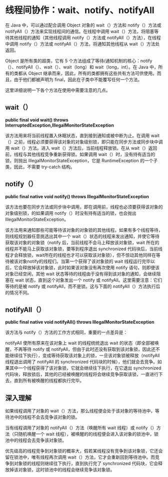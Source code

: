 # 线程间协作：wait、notify、notifyAll

在 Java 中，可以通过配合调用 Object 对象的 wait（）方法和 notify（）方法或 notifyAll（）方法来实现线程间的通信。在线程中调用 wait（）方法，将阻塞等待其他线程的通知（其他线程调用 notify（）方法或 notifyAll（）方法），在线程中调用 notify（）方法或 notifyAll（）方法，将通知其他线程从 wait（）方法处返回。

Object 是所有类的超类，它有 5 个方法组成了等待/通知机制的核心：notify（）、notifyAll（）、wait（）、wait（long）和 wait（long，int）。在 Java 中，所有的类都从 Object 继承而来，因此，所有的类都拥有这些共有方法可供使用。而且，由于他们都被声明为 final，因此在子类中不能覆写任何一个方法。

这里详细说明一下各个方法在使用中需要注意的几点。

## wait（）

**public final void wait()  throws InterruptedException,IllegalMonitorStateException**

该方法用来将当前线程置入休眠状态，直到接到通知或被中断为止。在调用 wait（）之前，线程必须要获得该对象的对象级别锁，即只能在同步方法或同步块中调用 wait（）方法。进入 wait（）方法后，当前线程释放锁。在从 wait（）返回前，线程与其他线程竞争重新获得锁。如果调用 wait（）时，没有持有适当的锁，则抛出 IllegalMonitorStateException，它是 RuntimeException 的一个子类，因此，不需要 try-catch 结构。

## notify（）

**public final native void notify() throws IllegalMonitorStateException**

该方法也要在同步方法或同步块中调用，即在调用前，线程也必须要获得该对象的对象级别锁，的如果调用 notify（）时没有持有适当的锁，也会抛出 IllegalMonitorStateException。

该方法用来通知那些可能等待该对象的对象锁的其他线程。如果有多个线程等待，则线程规划器任意挑选出其中一个 wait（）状态的线程来发出通知，并使它等待获取该对象的对象锁（notify 后，当前线程不会马上释放该对象锁，wait 所在的线程并不能马上获取该对象锁，要等到程序退出 synchronized 代码块后，当前线程才会释放锁，wait所在的线程也才可以获取该对象锁），但不惊动其他同样在等待被该对象notify的线程们。当第一个获得了该对象锁的 wait 线程运行完毕以后，它会释放掉该对象锁，此时如果该对象没有再次使用 notify 语句，则即便该对象已经空闲，其他 wait 状态等待的线程由于没有得到该对象的通知，会继续阻塞在 wait 状态，直到这个对象发出一个 notify 或 notifyAll。这里需要注意：它们等待的是被 notify 或 notifyAll，而不是锁。这与下面的 notifyAll（）方法执行后的情况不同。 

## notifyAll（）

**public final native void notifyAll() throws IllegalMonitorStateException**

该方法与 notify（）方法的工作方式相同，重要的一点差异是：

notifyAll 使所有原来在该对象上 wait 的线程统统退出 wait 的状态（即全部被唤醒，不再等待 notify 或 notifyAll，但由于此时还没有获取到该对象锁，因此还不能继续往下执行），变成等待获取该对象上的锁，一旦该对象锁被释放（notifyAll 线程退出调用了 notifyAll 的 synchronized 代码块的时候），他们就会去竞争。如果其中一个线程获得了该对象锁，它就会继续往下执行，在它退出 synchronized 代码块，释放锁后，其他的已经被唤醒的线程将会继续竞争获取该锁，一直进行下去，直到所有被唤醒的线程都执行完毕。

## 深入理解

如果线程调用了对象的 wait（）方法，那么线程便会处于该对象的等待池中，等待池中的线程不会去竞争该对象的锁。

当有线程调用了对象的 notifyAll（）方法（唤醒所有 wait 线程）或 notify（）方法（只随机唤醒一个 wait 线程），被唤醒的的线程便会进入该对象的锁池中，锁池中的线程会去竞争该对象锁。

优先级高的线程竞争到对象锁的概率大，假若某线程没有竞争到该对象锁，它还会留在锁池中，唯有线程再次调用 wait（）方法，它才会重新回到等待池中。而竞争到对象锁的线程则继续往下执行，直到执行完了 synchronized 代码块，它会释放掉该对象锁，这时锁池中的线程会继续竞争该对象锁。

